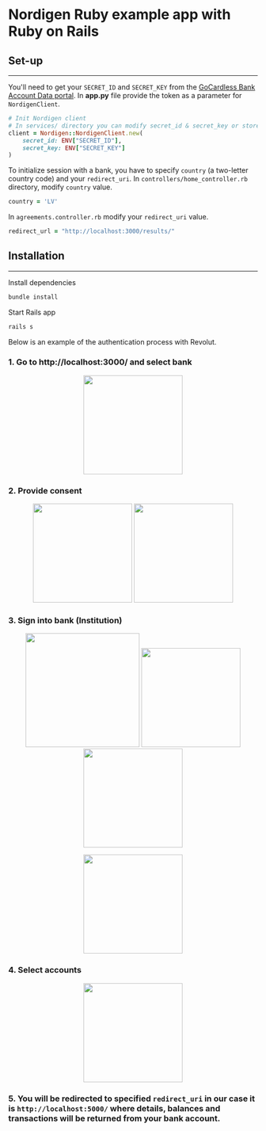 # Nordigen Ruby example app with Ruby on Rails

## Set-up
---
You'll need to get your `SECRET_ID` and `SECRET_KEY` from the [GoCardless Bank Account Data portal](https://bankaccountdata.gocardless.com/user-secrets/).
In **app.py** file provide the token as a parameter for `NordigenClient`.

```ruby
# Init Nordigen client
# In services/ directory you can modify secret_id & secret_key or store the values in .env file
client = Nordigen::NordigenClient.new(
    secret_id: ENV["SECRET_ID"],
    secret_key: ENV["SECRET_KEY"]
)
```

To initialize session with a bank, you have to specify `country` (a two-letter country code) and your `redirect_uri`.
In `controllers/home_controller.rb` directory, modify `country` value.
```ruby
country = 'LV'
```

In `agreements.controller.rb` modify your `redirect_uri` value.
```ruby
redirect_url = "http://localhost:3000/results/"
```

## Installation
---
Install dependencies

```bash
bundle install
```

Start Rails app

```bash
rails s
```

Below is an example of the authentication process with Revolut.

### 1. Go to http://localhost:3000/ and select bank
<p align="center">
    <img align="center" src="./resources/_media/f_3_select_aspsp.png" width="200" />
</p>

### 2. Provide consent
<p align="center">
  <img src="./resources/_media/f_4_ng_agreement.jpg" width="200" />
  <img src="./resources/_media/f_4.1_ng_redirect.png" width="200" />
</p>

### 3. Sign into bank (Institution)
<p align="center">
  <img src="./resources/_media/f_5_aspsps_signin.png" width="230" />
  <img src="./resources/_media/f_5.1_aspsps_signin.jpg" width="200" />
  <img src="./resources/_media/f_5.2_aspsps_signin.jpg" width="200" />
</p>

<p align="center">
  <img src="./resources/_media/f_5.3_aspsp_auth.jpg" width="200" />
</p>

### 4. Select accounts
<p align="center">
  <img src="./resources/_media/f_6_aspsp_accs.jpg" width="200" />
</p>

### 5. You will be redirected to specified `redirect_uri` in our case it is `http://localhost:5000/` where details, balances and transactions will be returned from your bank account.

